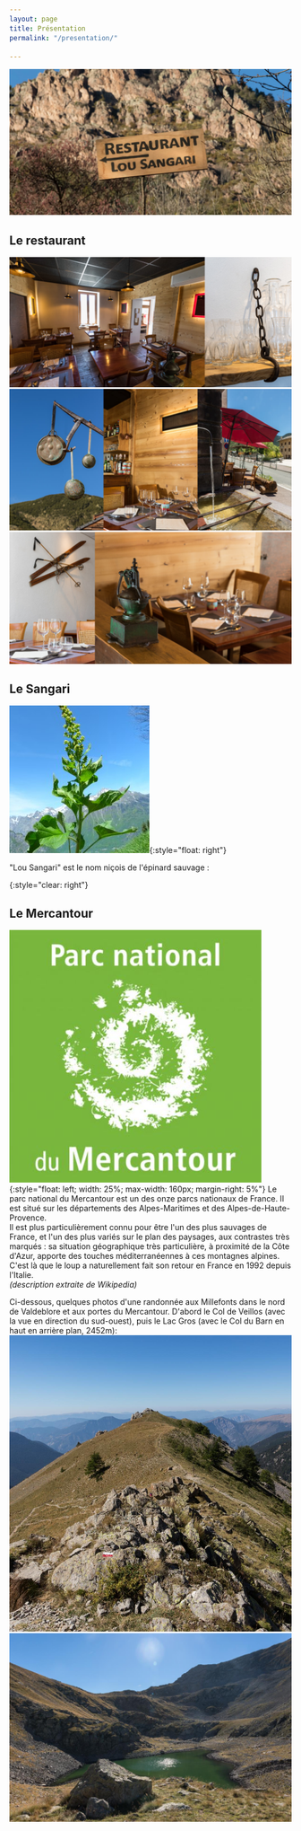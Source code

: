 ```yaml
---
layout: page
title: Présentation
permalink: "/presentation/"

---
```


![](/assets/img/titre-montagne.jpg)

## Le restaurant

![](/assets/img/restau-montage2.jpg)
![](/assets/img/restau-montage3.jpg)
![](/assets/img/restau-montage4.jpg)


## Le Sangari

![Photo Epinard sauvage](/assets/img/epinard.jpg){:style="float: right"}

"Lou Sangari" est le nom niçois de l'épinard sauvage :

{:style="clear: right"}

## Le Mercantour
![Logo](/assets/img/logo-mercantour.jpg){:style="float: left; width: 25%; max-width: 160px; margin-right: 5%"}
Le parc national du Mercantour est un des onze parcs nationaux de France. Il est situé sur les départements des Alpes-Maritimes et des Alpes-de-Haute-Provence.  
Il est plus particulièrement connu pour être l'un des plus sauvages de France, et l'un des plus variés sur le plan des paysages, aux contrastes très marqués : sa situation géographique très particulière, à proximité de la Côte d'Azur, apporte des touches méditerranéennes à ces montagnes alpines. C'est là que le loup a naturellement fait son retour en France en 1992 depuis l'Italie.  
_(description extraite de Wikipedia)_

Ci-dessous, quelques photos d'une randonnée aux Millefonts dans le nord de Valdeblore et aux portes du Mercantour. D'abord le Col de Veillos (avec la vue en direction du sud-ouest), puis le Lac Gros (avec le Col du Barn en haut en arrière plan, 2452m):
![Photo Col de Veillos](/assets/img/millefonts1.jpg)
![Photo Lac Gros](/assets/img/millefonts2.jpg)
